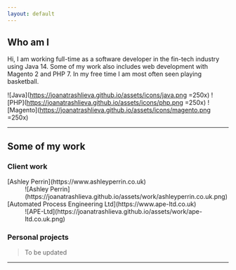 ```yaml
---
layout: default
---
```


## Who am I

Hi, I am working full-time as a software developer in the fin-tech industry using Java 14. 
Some of my work also includes web development with Magento 2 and PHP 7.
In my free time I am most often seen playing basketball.


![Java](https://joanatrashlieva.github.io/assets/icons/java.png =250x)
![PHP](https://joanatrashlieva.github.io/assets/icons/php.png =250x)
![Magento](https://joanatrashlieva.github.io/assets/icons/magento.png =250x)

* * *

## Some of my work

### Client work

<dl>
<dt>[Ashley Perrin](https://www.ashleyperrin.co.uk)</dt>
<dd>![Ashley Perrin](https://joanatrashlieva.github.io/assets/work/ashleyperrin.co.uk.png)</dd>

<dt>[Automated Process Engineering Ltd](https://www.ape-ltd.co.uk)</dt>
<dd>![APE-Ltd](https://joanatrashlieva.github.io/assets/work/ape-ltd.co.uk.png)</dd>
</dl>

### Personal projects
> To be updated

* * *
